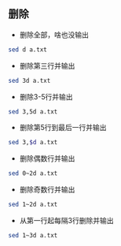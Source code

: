 ## 删除
- 删除全部，啥也没输出
```bash
sed d a.txt
```

- 删除第三行并输出
```bash
sed 3d a.txt
```

- 删除3-5行并输出
```bash
sed 3,5d a.txt
```

- 删除第5行到最后一行并输出
```bash
sed 3,$d a.txt
```

- 删除偶数行并输出
```bash
sed 0~2d a.txt
```

- 删除奇数行并输出
```bash
sed 1~2d a.txt
```

- 从第一行起每隔3行删除并输出
```bash
sed 1~3d a.txt
```
